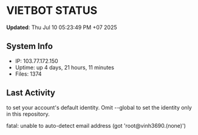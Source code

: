 # VIETBOT STATUS
**Updated**: Thu Jul 10 05:23:49 PM +07 2025

## System Info
- IP: 103.77.172.150
- Uptime: up 4 days, 21 hours, 11 minutes
- Files: 1374

## Last Activity

to set your account's default identity.
Omit --global to set the identity only in this repository.

fatal: unable to auto-detect email address (got 'root@vinh3690.(none)')
